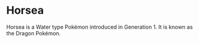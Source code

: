 # Horsea

Horsea is a Water type Pokémon introduced in Generation 1. It is known as the Dragon Pokémon.
